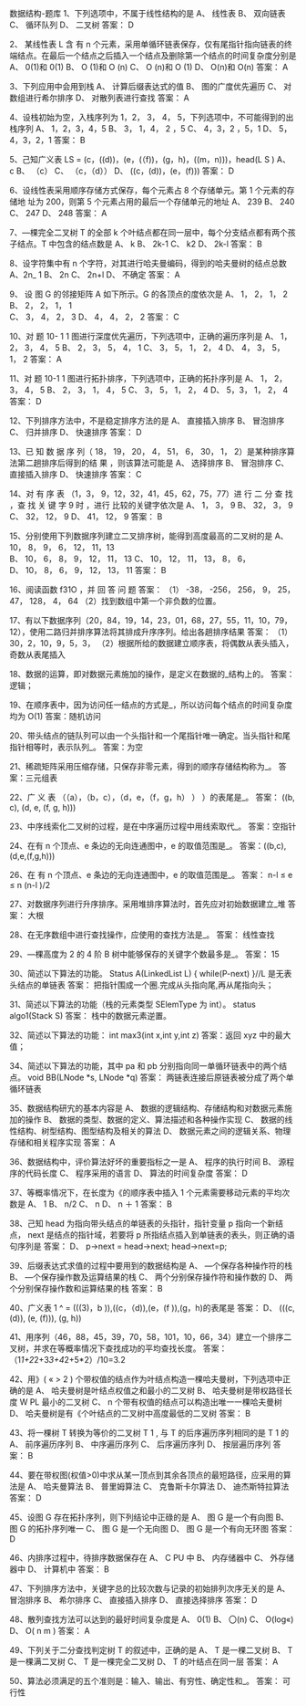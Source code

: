 数据结构-题库
1、下列选项中，不属于线性结构的是
A、 线性表 B、 双向链表 C、 循环队列 D、 二叉树
答案： D

2、 某线性表 L 含 有 n 个元素，采用单循环链表保存，仅有尾指针指向链表的终端结点。在最后一个结点之后插入一个结点及删除第一个结点的时间复杂度分别是
A、 0(1)和 0(1) B、 O (1)和 O (n) C、 O (n)和 O (1) D、 O(n)和 O(n)
答案： A

3、下列应用中会用到栈
A、 计算后缀表达式的值 B、 图的广度优先遍历 C、 对数组进行希尔排序 D、 对散列表进行查找
答案： A

4、设栈初始为空，入栈序列为 1，2， 3， 4， 5，下列选项中，不可能得到的出栈序列
A、 1，2，3，4，5 B、 3， 1，4， 2 ，5
C、 4，3，2 ，5，1 D、 5， 4，3，2，1
答案： B

5、己知广义表 LS = (c，((d))，(e，(（f))，(g，h)，((m，n)))，head(L S )
A、 c B、 （c） C、 （c，（d）） D、 ((c，(d))，(e，(f)))
答案： D

6、设线性表采用顺序存储方式保存，每个元素占 8 个存储单元。第 1 个元素的存储地 址为 200，则第 5 个元素占用的最后一个存储单元的地址
A、 239 B、 240 C、 247 D、 248
答案： A

7、—棵完全二叉树 T 的全部 k 个叶结点都在同一层中，每个分支结点都有两个孩子结点。T 中包含的结点数是
A、 k B、 2k-1 C、 k2 D、 2k-l
答案： B

8、设字符集中有 n 个字符，对其进行哈夫曼编码，得到的哈夫曼树的结点总数
A、2n\_ 1 B、 2n C、 2n+l D、 不确定
答案： A

9、 设 图 G 的邻接矩阵 A 如下所示。G 的各顶点的度依次是
A、 1， 2， 1， 2 B、 2， 2， 1， 1  
C、 3， 4， 2， 3 D、 4， 4， 2， 2
答案： C

10、对 题 10- 1 1 图进行深度优先遍历，下列选项中，正确的遍历序列是
A、 1， 2， 3， 4， 5 B、 2， 3， 5， 4， 1
C、 3， 5， 1， 2， 4 D、 4， 3， 5， 1， 2
答案： A

11、对 题 10-1 1 图进行拓扑排序，下列选项中，正确的拓扑序列是
A、 1， 2， 3， 4， 5 B、 2， 3， 1， 4， 5
C、 3， 5， 1， 2， 4 D、 5，3， 1， 2， 4
答案： D

12、下列排序方法中，不是稳定排序方法的是
A、 直接插入排序 B、 冒泡排序 C、 归并排序 D、 快速排序
答案： D

13、已 知 数 据 序 列（ 18， 19， 20， 4， 51， 6， 30， 1， 2）是某种排序算法第二趟排序后得到的结 果 ，则该算法可能是
A、 选择排序 B、 冒泡排序 C、 直接插入排序 D、 快速排序
答案： C

14、对 有 序 表 （1，3， 9，12，32，41，45，62，75，77）进 行 二 分 查 找 ，查 找 关 键 字 9 时 ，进行 比较的关键字依次是
A、 1， 3， 9 B、 32， 3， 9 C、 32， 12， 9 D、 41， 12， 9
答案： B

15、分别使用下列数据序列建立二叉排序树，能得到高度最高的二叉树的是
A、 10， 8， 9， 6， 12， 11，13  
B、 10， 6， 8， 9， 12， 11， 13
C、 10， 12， 11， 13， 8， 6，  
D、 10， 8， 6， 9， 12， 13， 11
答案： B

16、阅读函数 f31O ，并 回 答 问 题
答案：
（1） -38， -256， 256， 9， 25， 47， 128， 4， 64
（2）找到数组中第一个非负数的位置。

17、有以下数据序列（20，84，19，14，23，01，68，27，55，11，10，79，12），使用二路归并排序算法将其排成升序序列。给出各趟排序结果
答案：
（1）30，2，10，9，5，3，
（2）根据所给的数据建立顺序表，将偶数从表头插入，奇数从表尾插入

18、数据的运算，即对数据元素施加的操作，是定义在数据的\_结构上的。
答案：逻辑；

19、在顺序表中，因为访问任一结点的方式是\_，所以访问每个结点的时间复杂度均为 O(1)
答案：随机访问

20、带头结点的链队列可以由一个头指针和一个尾指针唯一确定。当头指针和尾指针相等时，表示队列\_。
答案：为空

21、稀疏矩阵采用压缩存储，只保存非零元素，得到的顺序存储结构称为\_。
答案：三元组表

22、广 义 表 （（a），（b，c），（d，e，（f，g，h） ） ）的表尾是\_。
答案： ((b, c), (d, e, (f, g, h)))

23、中序线索化二叉树的过程，是在中序遍历过程中用线索取代\_。
答案：空指针

24、在有 n 个顶点、e 条边的无向连通图中，e 的取值范围是\_。
答案：((b,c),(d,e,(f,g,h)))

26、在 有 n 个顶点、e 条边的无向连通图中，e 的取值范围是\_。
答案： n-l ≤ e ≤ n (n-l )/2

27、对数据序列进行升序排序。采用堆排序算法时，首先应对初始数据建立\_堆
答案： 大根

28、在无序数组中进行查找操作，应使用的查找方法是\_。
答案： 线性查找

29、—棵高度为 2 的 4 阶 B 树中能够保存的关键字个数最多是\_。
答案： 15

30、简述以下算法的功能。
Status A(LinkedList L) { while(P-next) }//L 是无表头结点的单链表
答案： 把指针围成一个圈.完成从头指向尾,再从尾指向头；

31、简述以下算法的功能（栈的元素类型 SElemType 为 int）。
status algo1(Stack S)
答案： 栈中的数据元素逆置。

32、简述以下算法的功能：
int max3(int x,int y,int z)
答案：返回 xyz 中的最大值；

34、简述以下算法的功能，其中 pa 和 pb 分别指向同一单循环链表中的两个结点。
void BB(LNode *s, LNode *q)
答案： 两链表连接后原链表被分成了两个单循环链表

35、数据结构研宄的基本内容是
A、 数据的逻辑结构、存储结构和对数据元素施加的操作
B、 数据的类型、数据的定义、算法描述和各种操作实现
C、 数据的线性结构、树型结构、图型结构及相关的算法
D、 数据元素之间的逻辑关系、物理存储和相关程序实现
答案： A

36、数据结构中，评价算法好坏的重要指标之一是
A、 程序的执行时间 B、 源程序的代码长度 C、 程序采用的语言 D、 算法的时间复杂度
答案： D

37、等概率情况下，在长度为《的顺序表中插入 1 个元素需要移动元素的平均次数是
A、 1 B、 n/2 C、 n D、 n ＋ 1
答案： B

38、己知 head 为指向带头结点的单链表的头指针，指针变量 p 指向一个新结点， next
是结点的指针域，若要将 p 所指结点插入到单链表的表头，则正确的语句序列是
答案： D、 p->next = head->next; head->next=p;

39、后缀表达式求值的过程中要用到的数据结构是
A、 —个保存各种操作符的栈 B、 —个保存操作数及运算结果的栈
C、 两个分别保存操作符和操作数的 D、 两个分别保存操作数和运算结果的栈
答案： B

40、广义表 1 ^ = (((3)，b )),((c，（d)),(e，(f )),(g，h)的表尾是
答案： D、 (((c, (d)), (e, (f))), (g, h))

41、用序列（46，88，45，39，70，58，101，10，66，34）建立一个排序二叉树，并求在等概率情况下查找成功的平均查找长度。
答案：（1*1+2*2+3*3+4*2+5\*2）/10=3.2

42、用》( « > 2 ) 个带权值的结点作为叶结点构造一棵哈夫曼树，下列选项中正确的是
A、 哈夫曼树是叶结点权值之和最小的二叉树
B、 哈夫曼树是带权路径长度 W PL 最小的二叉树
C、 n 个带有权值的结点可以构造出唯一一棵哈夫曼树
D、 哈夫曼树是有《个叶结点的二叉树中高度最低的二叉树
答案： B

43、将一棵树 T 转换为等价的二叉树 T 1 , 与 T 的后序遍历序列相同的是 T 1 的
A、 前序遍历序列 B、 中序遍历序列 C、 后序遍历序列 D、 按层遍历序列
答案： B

44、要在带权图(权值>0)中求从某一顶点到其余各顶点的最短路径，应采用的算法是
A、 哈夫曼算法 B、 普里姆算法 C、 克鲁斯卡尔算法 D、 迪杰斯特拉算法
答案： D

45、设图 G 存在拓扑序列，则下列结论中正碌的是
A、 图 G 是一个有向图 B、 图 G 的拓扑序列唯一 C、 图 G 是一个无向图 D、 图 G 是一个有向无环图
答案： D

46、内排序过程中，待排序数据保存在
A、 C PU 中 B、 内存储器中 C、 外存储器中 D、 计算机中
答案： B

47、下列排序方法中，关键字总的比较次数与记录的初始排列次序无关的是
A、 冒泡排序 B、 希尔排序 C、 直接插入排序 D、 直接选择排序
答案： D

48、散列查找方法可以达到的最好时间复杂度是
A、 0(1) B、 〇(n) C、 O(log«) D、 O( n m )
答案： A

49、下列关于二分查找判定树 T 的叙述中，正确的是
A、 T 是一棵二叉树 B、 T 是一棵满二叉树 C、 T 是一棵完全二叉树 D、 T 的叶结点在同一层
答案： A

50、算法必须满足的五个准则是：输入、输出、有穷性、确定性和\_。
答案： 可行性

